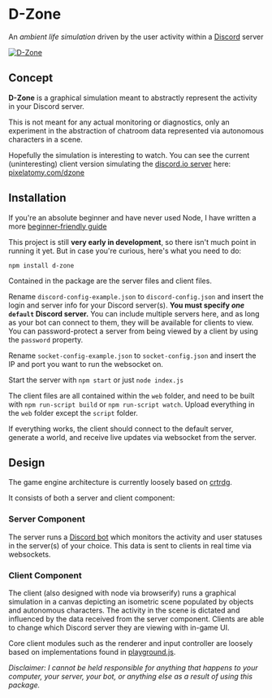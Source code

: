 # D-Zone
An _ambient life simulation_ driven by the user activity within a [Discord](https://discordapp.com) server

[![D-Zone](http://i.imgur.com/PLh059j.gif "Hippity hop!")](http://pixelatomy.com/dzone/)

## Concept
**D-Zone** is a graphical simulation meant to abstractly represent the activity in your Discord server.

This is not meant for any actual monitoring or diagnostics, only an experiment in the abstraction of chatroom data represented via autonomous characters in a scene.

Hopefully the simulation is interesting to watch. You can see the current (uninteresting) client version simulating the [discord.io server](https://discord.gg/0MvHMfHcTKVVmIGP) here: [pixelatomy.com/dzone](http://pixelatomy.com/dzone/)

## Installation

If you're an absolute beginner and have never used Node, I have written a more [beginner-friendly guide](https://github.com/vegeta897/d-zone/wiki/Beginner's-Setup-Guide)

This project is still **very early in development**, so there isn't much point in running it yet. But in case you're curious, here's what you need to do:

`npm install d-zone`

Contained in the package are the server files and client files.

Rename `discord-config-example.json` to `discord-config.json` and insert the login and server info for your Discord server(s). **You must specify _one_ `default` Discord server.** You can include multiple servers here, and as long as your bot can connect to them, they will be available for clients to view. You can password-protect a server from being viewed by a client by using the `password` property.

Rename `socket-config-example.json` to `socket-config.json` and insert the IP and port you want to run the websocket on.

Start the server with `npm start` or just `node index.js`

The client files are all contained within the `web` folder, and need to be built with `npm run-script build` or `npm run-script watch`. Upload everything in the `web` folder except the `script` folder.

If everything works, the client should connect to the default server, generate a world, and receive live updates via websocket from the server.

## Design
The game engine architecture is currently loosely based on [crtrdg](http://crtrdg.com/).

It consists of both a server and client component:

### Server Component
The server runs a [Discord bot](https://www.npmjs.com/package/discord.io) which monitors the activity and user statuses in the server(s) of your choice. This data is sent to clients in real time via websockets.

### Client Component
The client (also designed with node via browserify) runs a graphical simulation in a canvas depicting an isometric scene populated by objects and autonomous characters. The activity in the scene is dictated and influenced by the data received from the server component. Clients are able to change which Discord server they are viewing with in-game UI.

Core client modules such as the renderer and input controller are loosely based on implementations found in [playground.js](http://playgroundjs.com/).

_Disclaimer: I cannot be held responsible for anything that happens to your computer, your server, your bot, or anything else as a result of using this package._
